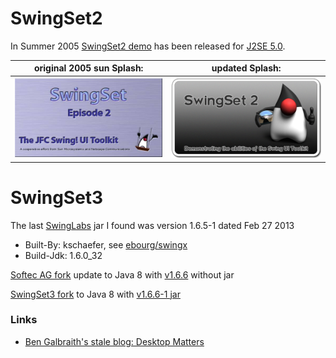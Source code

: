 # SwingSet2

In Summer 2005 [SwingSet2 demo](https://github.com/homebeaver/SwingSet2-demos/releases/tag/1.0.0) has been released for [J2SE 5.0](https://en.wikipedia.org/wiki/Java_version_history#J2SE_5.0).

 original 2005 sun Splash: | updated Splash:
------------ | -------------
![SplashEpisode2](https://raw.githubusercontent.com/homebeaver/SwingSet2-demos/master/src/main/resources/swingset/images/SplashEpisode2.jpg) | ![splash.png](https://raw.githubusercontent.com/homebeaver/SwingSet2-demos/master/src/main/resources/swingset/images/splash.png)

# SwingSet3

The last [SwingLabs](https://en.wikipedia.org/wiki/SwingLabs) jar I found was version 1.6.5-1 dated Feb 27 2013
- Built-By: kschaefer, see [ebourg/swingx](https://github.com/ebourg/swingx)
- Build-Jdk: 1.6.0_32

[Softec AG fork](https://github.com/Softec-Open-Source-Division/swingx) update to Java 8 with [v1.6.6](https://github.com/Softec-Open-Source-Division/swingx/releases/tag/v1.6.6) without jar

[SwingSet3 fork](https://github.com/homebeaver/SwingSet3) to Java 8 with [v1.6.6-1 jar](https://github.com/homebeaver/SwingSet3/releases/tag/v1.6.6-1)

### Links

- [Ben Galbraith's stale blog: Desktop Matters](https://blog.bengalbraith.com/?s=Desktop+Matters)